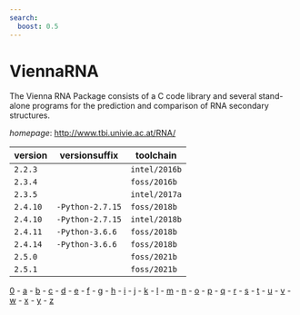 ```yaml
---
search:
  boost: 0.5
---
```

# ViennaRNA

The Vienna RNA Package consists of a C code library and several stand-alone programs for the prediction and comparison of RNA secondary structures.

*homepage*: <http://www.tbi.univie.ac.at/RNA/>

version | versionsuffix | toolchain
--------|---------------|----------
``2.2.3`` |  | ``intel/2016b``
``2.3.4`` |  | ``foss/2016b``
``2.3.5`` |  | ``intel/2017a``
``2.4.10`` | ``-Python-2.7.15`` | ``foss/2018b``
``2.4.10`` | ``-Python-2.7.15`` | ``intel/2018b``
``2.4.11`` | ``-Python-3.6.6`` | ``foss/2018b``
``2.4.14`` | ``-Python-3.6.6`` | ``foss/2018b``
``2.5.0`` |  | ``foss/2021b``
``2.5.1`` |  | ``foss/2021b``

[0](../0/index.md) - [a](../a/index.md) - [b](../b/index.md) - [c](../c/index.md) - [d](../d/index.md) - [e](../e/index.md) - [f](../f/index.md) - [g](../g/index.md) - [h](../h/index.md) - [i](../i/index.md) - [j](../j/index.md) - [k](../k/index.md) - [l](../l/index.md) - [m](../m/index.md) - [n](../n/index.md) - [o](../o/index.md) - [p](../p/index.md) - [q](../q/index.md) - [r](../r/index.md) - [s](../s/index.md) - [t](../t/index.md) - [u](../u/index.md) - [v](../v/index.md) - [w](../w/index.md) - [x](../x/index.md) - [y](../y/index.md) - [z](../z/index.md)

